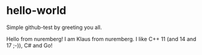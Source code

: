 # hello-world
Simple github-test by greeting you all.

Hello from nuremberg!
I am Klaus from nuremberg. I like C++ 11 (and 14 and 17 ;-)), C# and Go!
